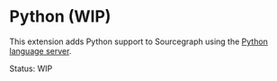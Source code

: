 # Python (WIP)

This extension adds Python support to Sourcegraph using the [Python language server](https://github.com/Microsoft/python-language-server).

Status: WIP
